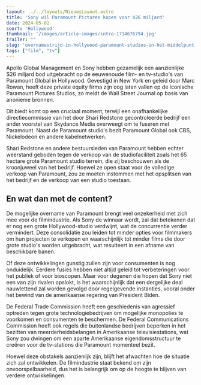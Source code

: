 ```yaml
---
layout: ../../layouts/NieuwsLayout.astro
title: 'Sony wil Paramount Pictures kopen voor $26 miljard'
date: 2024-05-02
soort: 'Hollywood'
thumbnail: '/images/article-images/intro-1714676794.jpg'
trailer: ""
slug: 'overnamestrijd-in-hollywood-paramount-studios-in-het-middelpunt'
tags: ["film", "tv"]
---
```


Apollo Global Management en Sony hebben gezamelijk een aanzienlijke $26 miljard bod uitgebracht op de eeuwenoude film- en tv-studio's van Paramount Global in Hollywood. Gevestigd in New York en geleid door Marc Rowan, heeft deze private equity firma zijn oog laten vallen op de iconische Paramount Pictures Studios, zo meldt de Wall Street Journal op basis van anonieme bronnen.

Dit biedt komt op een cruciaal moment, terwijl een onafhankelijke directiecommissie van het door Shari Redstone gecontroleerde bedrijf een ander voorstel van Skydance Media overweegt om te fuseren met Paramount. Naast de Paramount studio's bezit Paramount Global ook CBS, Nickelodeon en andere kabelnetwerken.

Shari Redstone en andere bestuursleden van Paramount hebben echter weerstand geboden tegen de verkoop van de studiofaciliteit zoals het 65 hectare grote Paramount studio terrein, die zij beschouwen als de kroonjuweel van het bedrijf. Hoewel ze open staat voor de volledige verkoop van Paramount, zou ze moeten instemmen met het opsplitsen van het bedrijf en de verkoop van een studio toestaan.

## En wat dan met de content?

De mogelijke overname van Paramount brengt veel onzekerheid met zich mee voor de filmindustrie. Als Sony de winnaar wordt, zal dat betekenen dat er nog een grote Hollywood-studio verdwijnt, wat de concurrentie verder vermindert. Deze consolidatie zou leiden tot minder opties voor filmmakers om hun projecten te verkopen en waarschijnlijk tot minder films die door grote studio's worden uitgebracht, wat resulteert in een afname van beschikbare banen.

Of deze ontwikkelingen gunstig zullen zijn voor consumenten is nog onduidelijk. Eerdere fusies hebben niet altijd geleid tot verbeteringen voor het publiek of voor bioscopen. Maar voor degenen die hopen dat Sony niet een van zijn rivalen opslokt, is het waarschijnlijk dat een dergelijke deal nauwlettend zal worden gevolgd door regelgevende instanties, vooral onder het bewind van de amerikaanse regering van President Biden.

De Federal Trade Commission heeft een geschiedenis van agressief optreden tegen grote technologiebedrijven om mogelijke monopolies te voorkomen en consumenten te beschermen. De Federal Communications Commission heeft ook regels die buitenlandse bedrijven beperken in het bezitten van meerderheidsbelangen in Amerikaanse televisiestations, wat Sony zou dwingen om een aparte Amerikaanse eigendomsstructuur te creëren voor de tv-stations die Paramount momenteel bezit.

Hoewel deze obstakels aanzienlijk zijn, blijft het afwachten hoe de situatie zich zal ontwikkelen. De filmindustrie staat bekend om zijn onvoorspelbaarheid, dus het is belangrijk om op de hoogte te blijven van verdere ontwikkelingen.